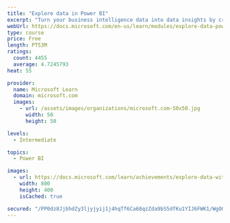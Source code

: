 ```yaml
---
title: "Explore data in Power BI"
excerpt: "Turn your business intelligence data into data insights by creating and configuring Power BI dashboards."
webUrl: https://docs.microsoft.com/en-us/learn/modules/explore-data-power-bi/
type: course
price: Free
length: PT53M
ratings:
  count: 4455
  average: 4.7245793
heat: 55

provider:
  name: Microsoft Learn
  domain: microsoft.com
  images:
    - url: /assets/images/organizations/microsoft.com-50x50.jpg
      width: 50
      height: 50

levels:
  - Intermediate

topics:
  - Power BI

images:
  - url: https://docs.microsoft.com/learn/achievements/explore-data-with-power-bi-desktop-social.png
    width: 800
    height: 400
    isCached: true

secured: "/PP0dz8JjbhdZy3ljyjyij1j4hqTf6Ca68qzZda9bS5dfKu1YIJ6FWK1/WgOGG8J7OGuzSRKqQ4s6HQOoPlmLSm5XGTrR79GtSbSUCfhhLDsvyp8u+adnkJlsYxli0FCiKtLzxYQPbRwvzG9Y4QnMChOxR8AkYmgvru4psM1OlGnDPIslA5pmB42SmORbWqd73K35ialpu9kw6Qr6FuJUurHGm1sodquoXvk8QHCgsXi3CJhWZwg6ib0GGoZWF+h4KDonccBrBAiU0+rx/hHa26+yzet2rUvY3h1uTeCainI9j6Q369tIY02zr/wZow8BGovL7LhfUZI2NcgYzr53X2L+omlyV0T0wo+3lZ5+eV37HUxEmVJ6rutNMlSSBWuZ3JgSMfjWdghLa6Ab19IvODBteFV+rhI/Vhle9xOf2k=;yPVi7wXOAOg3Xtjx/O3KoQ=="
---
```


